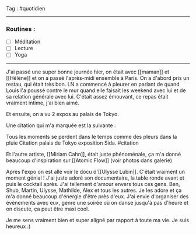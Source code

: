 Tag : #quotidien 
***

### Routines : 
- [ ] Méditation
- [ ] Lecture
- [ ] Yoga

***

J'ai passé une super bonne journée hier, on était avec [[maman]] et [[Hélène]] et on a passé l'après-midi ensemble à Paris. On a d'abord pris un restau, qui était très bon. LN a commencé à pleurer en parlant de quand Louis l'a poussé contre le mur quand elle faisait les weekend avec lui et de sa relation générale avec lui. C'était assez émouvant, ce repas était vraiment intime, j'ai bien aimé.

Et ensuite, on a vu 2 expos au palais de Tokyo.  

Une citation qui m'a marquée est la suivante : 

Tous les moments se perdent dans le temps comme des pleurs dans la pluie 
Citation palais de Tokyo exposition Sida. #citation 

Et l'autre artiste, [[Miriam Cahn]], était juste phénoménale, ça m'a donné beaucoup d'inspiration sur [[Atomic Flow]] (voir photos dans galerie)

Après l'expo on est allé voir le docu d'[[Ulysse Lubin]]. C'était vraiment un moment génial ! J'ai juste adoré son documentaire, la table ronde avant et puis le cocktail après. J'ai tellement d'amour envers tous ces gens. Ben, Shub, Martin, Ulysse, Mathilde, Alex et tous les autres. Je les adore et ça m'a donné beaucoup d'énergie d'être près d'eux. 
J'ai envie d'organiser des évènements avec eux, genre une soirée où on danse jusqu'à pas d'heure et on discute, ça peut être maxi cool. 

Je me sens vraiment bien et super aligné par rapport à toute ma vie. Je suis heureux :)

